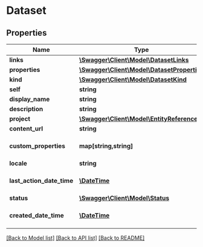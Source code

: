 # Dataset

## Properties
Name | Type | Description | Notes
------------ | ------------- | ------------- | -------------
**links** | [**\Swagger\Client\Model\DatasetLinks**](DatasetLinks.md) |  | [optional] 
**properties** | [**\Swagger\Client\Model\DatasetProperties**](DatasetProperties.md) |  | [optional] 
**kind** | [**\Swagger\Client\Model\DatasetKind**](DatasetKind.md) |  | 
**self** | **string** | The location of this entity. | [optional] 
**display_name** | **string** | The display name of the object. | 
**description** | **string** | The description of the object. | [optional] 
**project** | [**\Swagger\Client\Model\EntityReference**](EntityReference.md) |  | [optional] 
**content_url** | **string** | The URL of the data for the dataset. | [optional] 
**custom_properties** | **map[string,string]** | The custom properties of this entity. The maximum allowed key length is 64 characters, the maximum  allowed value length is 256 characters and the count of allowed entries is 10. | [optional] 
**locale** | **string** | The locale of the contained data. | 
**last_action_date_time** | [**\DateTime**](\DateTime.md) | The time-stamp when the current status was entered.  The time stamp is encoded as ISO 8601 date and time format  (\&quot;YYYY-MM-DDThh:mm:ssZ\&quot;, see https://en.wikipedia.org/wiki/ISO_8601#Combined_date_and_time_representations). | [optional] 
**status** | [**\Swagger\Client\Model\Status**](Status.md) |  | [optional] 
**created_date_time** | [**\DateTime**](\DateTime.md) | The time-stamp when the object was created.  The time stamp is encoded as ISO 8601 date and time format  (\&quot;YYYY-MM-DDThh:mm:ssZ\&quot;, see https://en.wikipedia.org/wiki/ISO_8601#Combined_date_and_time_representations). | [optional] 

[[Back to Model list]](../README.md#documentation-for-models) [[Back to API list]](../README.md#documentation-for-api-endpoints) [[Back to README]](../README.md)


